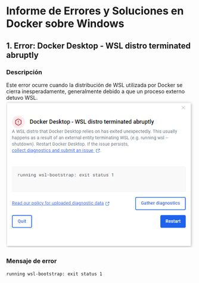 # Informe de Errores y Soluciones en Docker sobre Windows

## 1. Error: **Docker Desktop - WSL distro terminated abruptly**
### **Descripción**
Este error ocurre cuando la distribución de WSL utilizada por Docker se cierra inesperadamente, generalmente debido a que un proceso externo detuvo WSL.
![-](image.png)

### **Mensaje de error**
```
running wsl-bootstrap: exit status 1
```
